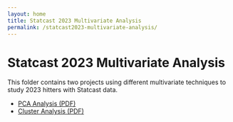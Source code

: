 ```yaml
---
layout: home
title: Statcast 2023 Multivariate Analysis
permalink: /statcast2023-multivariate-analysis/
---
```


# Statcast 2023 Multivariate Analysis
This folder contains two projects using different multivariate techniques to study 2023 hitters with Statcast data.

- [PCA Analysis (PDF)](statcast2023-multivariate-analysis/statcast2023PCA.pdf)
- [Cluster Analysis (PDF)](statcast2023-multivariate-analysis/statcast2023ClusterAnalysis.pdf)
